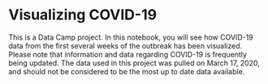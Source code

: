 # Visualizing COVID-19
This is a Data Camp project.
In this notebook, you will see how COVID-19 data from the first several weeks of the outbreak has been visualized.
Please note that information and data regarding COVID-19 is frequently being updated. The data used in this project was pulled on March 17, 2020, and should not be considered to be the most up to date data available.
